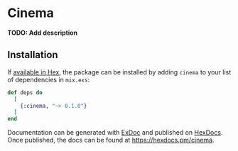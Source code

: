 # Cinema

**TODO: Add description**

## Installation

If [available in Hex](https://hex.pm/docs/publish), the package can be installed
by adding `cinema` to your list of dependencies in `mix.exs`:

```elixir
def deps do
  [
    {:cinema, "~> 0.1.0"}
  ]
end
```

Documentation can be generated with [ExDoc](https://github.com/elixir-lang/ex_doc)
and published on [HexDocs](https://hexdocs.pm). Once published, the docs can
be found at <https://hexdocs.pm/cinema>.
